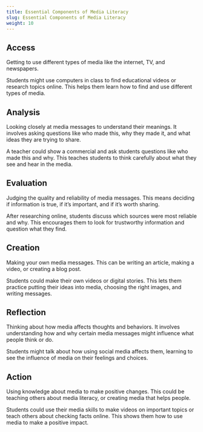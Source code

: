 ```yaml
---
title: Essential Components of Media Literacy
slug: Essential Components of Media Literacy
weight: 10
---
```


## Access

Getting to use different types of media like the internet, TV, and newspapers.

Students might use computers in class to find educational videos or research topics online. This helps them learn how to find and use different types of media.

## Analysis

Looking closely at media messages to understand their meanings. It involves asking questions like who made this, why they made it, and what ideas they are trying to share.

A teacher could show a commercial and ask students questions like who made this and why. This teaches students to think carefully about what they see and hear in the media.

## Evaluation

Judging the quality and reliability of media messages. This means deciding if information is true, if it’s important, and if it’s worth sharing.

After researching online, students discuss which sources were most reliable and why. This encourages them to look for trustworthy information and question what they find.

## Creation

Making your own media messages. This can be writing an article, making a video, or creating a blog post.

Students could make their own videos or digital stories. This lets them practice putting their ideas into media, choosing the right images, and writing messages.

## Reflection

Thinking about how media affects thoughts and behaviors. It involves understanding how and why certain media messages might influence what people think or do.

Students might talk about how using social media affects them, learning to see the influence of media on their feelings and choices.

## Action

Using knowledge about media to make positive changes. This could be teaching others about media literacy, or creating media that helps people.

Students could use their media skills to make videos on important topics or teach others about checking facts online. This shows them how to use media to make a positive impact.
